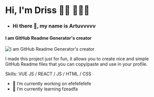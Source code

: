 # Hi, I'm Driss 👋🏾 👩🏾‍💻
- ### Hi there 👋, my name is Artuvvvvv
#### I am GitHub Readme Generator's creator
![I am GitHub Readme Generator's creator](https://arturssmirnovs.github.io/github-profile-readme-generator/images/banner.png)

I made this project just for fun, it allows you to create nice and simple GitHub Readme files that you can copy/paste and use in your profile.

Skills: VUE JS / REACT / JS / HTML / CSS

- 🔭 I’m currently working on efefefefefe 
- 🌱 I’m currently learning fzeadfa 





   
